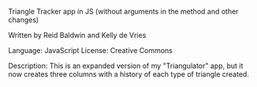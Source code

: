 Triangle Tracker app in JS (without arguments in the method and other changes)

Written by Reid Baldwin and Kelly de Vries

Language: JavaScript
License: Creative Commons

Description: This is an expanded version of my "Triangulator" app, but it now creates three columns with a history of each type of triangle created. 
